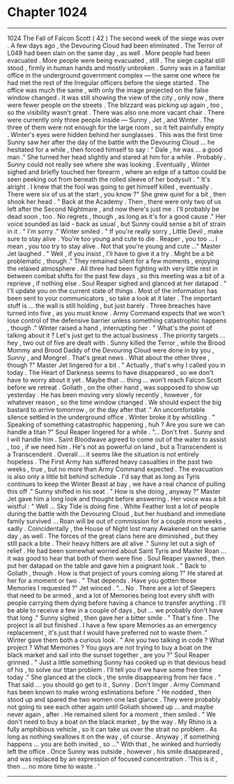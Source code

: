 
# Chapter 1024


---

1024 The Fall of Falcon Scott ( 42 )
The second week of the siege was over .
A few days ago , the Devouring Cloud had been eliminated . The Terror of L049 had been slain on the same day , as well . More people had been evacuated . More people were being evacuated , still .
The siege capital still stood , firmly in human hands and mostly unbroken .
Sunny was in a familiar office in the underground government complex — the same one where he had met the rest of the Irregular officers before the siege started . The office was much the same , with only the image projected on the false window changed .
It was still showing the view of the city , only now , there were fewer people on the streets . The blizzard was picking up again , too , so the visibility wasn't great .
There was also one more vacant chair .
There were currently only three people inside — Sunny , Jet , and Winter . The three of them were not enough for the large room , so it felt painfully empty .
Winter's eyes were hidden behind her sunglasses . This was the first time Sunny saw her after the day of the battle with the Devouring Cloud ... he hesitated for a while , then forced himself to say :
" Dale , he was ... a good man ."
She turned her head slightly and stared at him for a while . Probably . Sunny could not really see where she was looking .
Eventually , Winter sighed and briefly touched her forearm , where an edge of a tattoo could be seen peeking out from beneath the rolled sleeve of her bodysuit .
" It's alright . I knew that the fool was going to get himself killed , eventually . There were six of us at the start , you know ?"
She grew quiet for a bit , then shook her head .
" Back at the Academy . Then , there were only two of us left after the Second Nightmare , and now there's just me . I'll probably be dead soon , too . No regrets , though , as long as it's for a good cause ."
Her voice sounded as laid - back as usual , but Sunny could sense a bit of strain in it .
" I'm sorry ."
Winter smiled .
" If you're really sorry , Little Devil , make sure to stay alive . You're too young and cute to die . Reaper , you too ... I mean , you too try to stay alive . Not that you're young and cute ..." Master Jet laughed .
" Well , if you insist , I'll have to give it a try . Might be a bit problematic , though ."
They remained silent for a few moments , enjoying the relaxed atmosphere . All three had been fighting with very little rest in between combat shifts for the past few days , so this meeting was a bit of a reprieve , if nothing else .
Soul Reaper sighed and glanced at her datapad .
" I'll update you on the current state of things . Most of the information has been sent to your communicators , so take a look at it later . The important stuff is ... the wall is still holding , but just barely . Three breaches have turned into five , as you must know . Army Command expects that we won't lose control of the defensive barrier unless something catastrophic happens , though ."
Winter raised a hand , interrupting her .
" What's the point of talking about it ? Let's just get to the actual business . The priority targets ... hey , two out of five are dealt with . Sunny killed the Terror , while the Brood Mommy and Brood Daddy of the Devouring Cloud were done in by you , Sunny , and Mongrel . That's great news . What about the other three , though ?"
Master Jet lingered for a bit .
" Actually , that's why I called you in today . The Heart of Darkness seems to have disappeared , so we don't have to worry about it yet . Maybe that ... thing ... won't reach Falcon Scott before we retreat . Goliath , on the other hand , was supposed to show up yesterday . He has been moving very slowly recently , however , for whatever reason , so the time window changed . We should expect the big bastard to arrive tomorrow , or the day after that ."
An uncomfortable silence settled in the underground office .
Winter broke it by whistling .
" Speaking of something catastrophic happening , huh ? Are you sure we can handle a titan ?"
Soul Reaper lingered for a while .
"... Don't fret . Sunny and I will handle him . Saint Bloodwave agreed to come out of the water to assist , too , if we need him . He's not as powerful on land , but a Transcendent is a Transcendent . Overall ... it seems like the situation is not entirely hopeless . The First Army has suffered heavy casualties in the past two weeks , true , but no more than Army Command expected . The evacuation is also only a little bit behind schedule . I'd say that as long as Tyris continues to keep the Winter Beast at bay , we have a real chance of pulling this off ."
Sunny shifted in his seat .
" How is she doing , anyway ?"
Master Jet gave him a long look and thought before answering . Her voice was a bit wistful :
" Well ... Sky Tide is doing fine . White Feather lost a lot of people during the battle with the Devouring Cloud , but her husband and immediate family survived ... Roan will be out of commission for a couple more weeks , sadly . Coincidentally , the House of Night lost many Awakened on the same day , as well . The forces of the great clans here are diminished , but they still pack a bite . Their heavy hitters are all alive ."
Sunny let out a sigh of relief . He had been somewhat worried about Saint Tyris and Master Roan ... it was good to hear that both of them were fine .
Soul Reaper yawned , then put her datapad on the table and gave him a poignant look .
" Back to Goliath , though . How is that project of yours coming along ?"
He stared at her for a moment or two .
" That depends . Have you gotten those Memories I requested ?"
Jet winced .
"... No . There are a lot of Sleepers that need to be armed , and a lot of Memories being lost every shift with people carrying them dying before having a chance to transfer anything . I'll be able to receive a few in a couple of days , but ... we probably don't have that long ."
Sunny sighed , then gave her a bitter smile .
" That's fine . The project is all but finished . I have a few spare Memories as an emergency replacement , it's just that I would have preferred not to waste them ."
Winter gave them both a curious look .
" Are you two talking in code ? What project ? What Memories ? You guys are not trying to buy a boat on the black market and sail into the sunset together , are you ?"
Soul Reaper grinned .
" Just a little something Sunny has cooked up in that devious head of his , to solve our titan problem . I'll tell you if we have some free time today ."
She glanced at the clock , the smile disappearing from her face .
" That said ... you should go get to it , Sunny . Don't linger . Army Command has been known to make wrong estimations before ."
He nodded , then stood up and spared the two women one last glance . They were probably not going to see each other again until Goliath showed up ... and maybe never again , after .
He remained silent for a moment , then smiled .
" We don't need to buy a boat on the black market , by the way . My Rhino is a fully amphibious vehicle , so it can take us over the strait no problem . As long as nothing swallows it on the way , of course . Anyway , if something happens ... you are both invited , so ..."
With that , he winked and hurriedly left the office .
Once Sunny was outside , however , his smile disappeared , and was replaced by an expression of focused concentration .
'This is it , then ... no more time to waste . '

---

